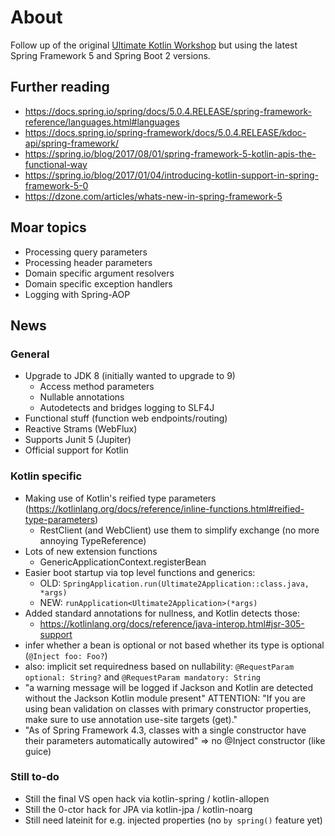 # About

Follow up of the original [Ultimate Kotlin Workshop](https://github.com/christophpickl/UltimateKotlinWorkshop/) 
but using the latest Spring Framework 5 and Spring Boot 2 versions.

## Further reading

* https://docs.spring.io/spring/docs/5.0.4.RELEASE/spring-framework-reference/languages.html#languages
* https://docs.spring.io/spring-framework/docs/5.0.4.RELEASE/kdoc-api/spring-framework/
* https://spring.io/blog/2017/08/01/spring-framework-5-kotlin-apis-the-functional-way
* https://spring.io/blog/2017/01/04/introducing-kotlin-support-in-spring-framework-5-0
* https://dzone.com/articles/whats-new-in-spring-framework-5

## Moar topics

* Processing query parameters
* Processing header parameters
* Domain specific argument resolvers
* Domain specific exception handlers
* Logging with Spring-AOP

## News

### General

* Upgrade to JDK 8 (initially wanted to upgrade to 9)
    * Access method parameters
    * Nullable annotations
    * Autodetects and bridges logging to SLF4J
* Functional stuff (function web endpoints/routing)
* Reactive Strams (WebFlux)
* Supports Junit 5 (Jupiter)
* Official support for Kotlin

### Kotlin specific

* Making use of Kotlin's reified type parameters (https://kotlinlang.org/docs/reference/inline-functions.html#reified-type-parameters)
    * RestClient (and WebClient) use them to simplify exchange (no more annoying TypeReference)
* Lots of new extension functions
    * GenericApplicationContext.registerBean
* Easier boot startup via top level functions and generics:
    * OLD: `SpringApplication.run(Ultimate2Application::class.java, *args)`
    * NEW: `runApplication<Ultimate2Application>(*args)`
* Added standard annotations for nullness, and Kotlin detects those:
    * https://kotlinlang.org/docs/reference/java-interop.html#jsr-305-support
* infer whether a bean is optional or not based whether its type is optional (`@Inject foo: Foo?`)
* also: implicit set requiredness based on nullability: `@RequestParam optional: String?` and `@RequestParam mandatory: String`
* "a warning message will be logged if Jackson and Kotlin are detected without the Jackson Kotlin module present"
ATTENTION: "If you are using bean validation on classes with primary constructor properties, make sure to use annotation use-site targets (get)."
* "As of Spring Framework 4.3, classes with a single constructor have their parameters automatically autowired" => no @Inject constructor (like guice)

### Still to-do

* Still the final VS open hack via kotlin-spring / kotlin-allopen
* Still the 0-ctor hack for JPA via kotlin-jpa / kotlin-noarg
* Still need lateinit for e.g. injected properties (no `by spring()` feature yet)
